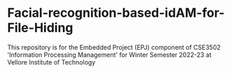 # Facial-recognition-based-idAM-for-File-Hiding
This repository is for the Embedded Project (EPJ) component of CSE3502 'Information Processing Management' for Winter Semester 2022-23 at Vellore Institute of Technology
